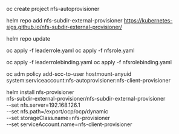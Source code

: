 oc create project nfs-autoprovisioner

helm repo add nfs-subdir-external-provisioner https://kubernetes-sigs.github.io/nfs-subdir-external-provisioner/

helm repo update

oc apply -f leaderrole.yaml
oc apply -f nfsrole.yaml

oc apply -f leaderrolebinding.yaml
oc apply -f nfsrolebinding.yaml 

oc adm policy add-scc-to-user hostmount-anyuid system:serviceaccount:nfs-autoprovisioner:nfs-client-provisioner



helm install nfs-provisioner \
  nfs-subdir-external-provisioner/nfs-subdir-external-provisioner \
  --set nfs.server=192.168.126.1 \
  --set nfs.path=/export/ocp/ocp/dynamic \
  --set storageClass.name=nfs-provisioner \
  --set serviceAccount.name=nfs-client-provisioner


	

